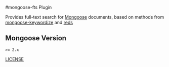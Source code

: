 #mongoose-fts Plugin

Provides full-text search for [Mongoose](http://mongoosejs.com) documents, based on methods from [mongoose-keywordize](http://aheckmann.github.com/mongoose-keywordize/) and [reds](https://github.com/visionmedia/reds)

## Mongoose Version
`>= 2.x`

[LICENSE](https://github.com/cstigler/mongoose-fts/blob/master/LICENSE)





